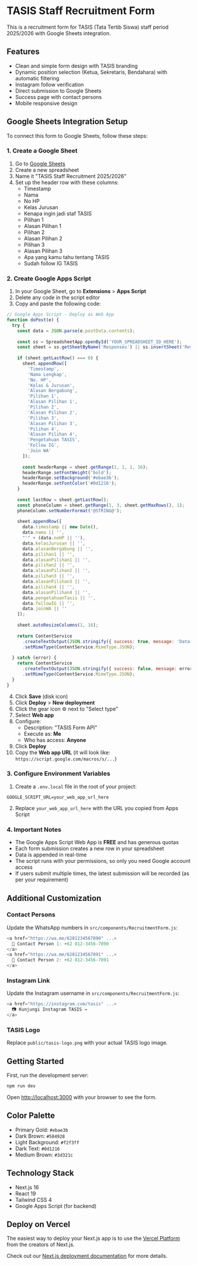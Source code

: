 # TASIS Staff Recruitment Form

This is a recruitment form for TASIS (Tata Tertib Siswa) staff period 2025/2026 with Google Sheets integration.

## Features

- Clean and simple form design with TASIS branding
- Dynamic position selection (Ketua, Sekretaris, Bendahara) with automatic filtering
- Instagram follow verification
- Direct submission to Google Sheets
- Success page with contact persons
- Mobile responsive design

## Google Sheets Integration Setup

To connect this form to Google Sheets, follow these steps:

### 1. Create a Google Sheet

1. Go to [Google Sheets](https://sheets.google.com)
2. Create a new spreadsheet
3. Name it "TASIS Staff Recruitment 2025/2026"
4. Set up the header row with these columns:
   - Timestamp
   - Nama
   - No HP
   - Kelas Jurusan
   - Kenapa ingin jadi staf TASIS
   - Pilihan 1
   - Alasan Pilihan 1
   - Pilihan 2
   - Alasan Pilihan 2
   - Pilihan 3
   - Alasan Pilihan 3
   - Apa yang kamu tahu tentang TASIS
   - Sudah follow IG TASIS

### 2. Create Google Apps Script

1. In your Google Sheet, go to **Extensions** > **Apps Script**
2. Delete any code in the script editor
3. Copy and paste the following code:

```javascript
// Google Apps Script - Deploy as Web App
function doPost(e) {
  try {
    const data = JSON.parse(e.postData.contents);
    
    const ss = SpreadsheetApp.openById('YOUR_SPREADSHEET_ID_HERE');
    const sheet = ss.getSheetByName('Responses') || ss.insertSheet('Responses');
    
    if (sheet.getLastRow() === 0) {
      sheet.appendRow([
        'Timestamp',
        'Nama Lengkap',
        'No. HP',
        'Kelas & Jurusan',
        'Alasan Bergabung',
        'Pilihan 1',
        'Alasan Pilihan 1',
        'Pilihan 2',
        'Alasan Pilihan 2',
        'Pilihan 3',
        'Alasan Pilihan 3',
        'Pilihan 4',
        'Alasan Pilihan 4',
        'Pengetahuan TASIS',
        'Follow IG',
        'Join WA'
      ]);
      
      const headerRange = sheet.getRange(1, 1, 1, 16);
      headerRange.setFontWeight('bold');
      headerRange.setBackground('#ebae3b');
      headerRange.setFontColor('#0d1216');
    }
    
    const lastRow = sheet.getLastRow();
    const phoneColumn = sheet.getRange(1, 3, sheet.getMaxRows(), 1);
    phoneColumn.setNumberFormat('@STRING@');
    
    sheet.appendRow([
      data.timestamp || new Date(),
      data.nama || '',
      "'" + (data.noHP || ''),
      data.kelasJurusan || '',
      data.alasanBergabung || '',
      data.pilihan1 || '',
      data.alasanPilihan1 || '',
      data.pilihan2 || '',
      data.alasanPilihan2 || '',
      data.pilihan3 || '',
      data.alasanPilihan3 || '',
      data.pilihan4 || '',
      data.alasanPilihan4 || '',
      data.pengetahuanTasis || '',
      data.followIG || '',
      data.joinWA || ''
    ]);
    
    sheet.autoResizeColumns(1, 16);
    
    return ContentService
      .createTextOutput(JSON.stringify({ success: true, message: 'Data saved successfully' }))
      .setMimeType(ContentService.MimeType.JSON);
      
  } catch (error) {
    return ContentService
      .createTextOutput(JSON.stringify({ success: false, message: error.toString() }))
      .setMimeType(ContentService.MimeType.JSON);
  }
}
```

4. Click **Save** (disk icon)
5. Click **Deploy** > **New deployment**
6. Click the gear icon ⚙️ next to "Select type"
7. Select **Web app**
8. Configure:
   - Description: "TASIS Form API"
   - Execute as: **Me**
   - Who has access: **Anyone**
9. Click **Deploy**
10. Copy the **Web app URL** (it will look like: `https://script.google.com/macros/s/...`)

### 3. Configure Environment Variables

1. Create a `.env.local` file in the root of your project:

```env
GOOGLE_SCRIPT_URL=your_web_app_url_here
```

2. Replace `your_web_app_url_here` with the URL you copied from Apps Script

### 4. Important Notes

- The Google Apps Script Web App is **FREE** and has generous quotas
- Each form submission creates a new row in your spreadsheet
- Data is appended in real-time
- The script runs with your permissions, so only you need Google account access
- If users submit multiple times, the latest submission will be recorded (as per your requirement)

## Additional Customization

### Contact Persons

Update the WhatsApp numbers in `src/components/RecruitmentForm.js`:

```javascript
<a href="https://wa.me/6281234567890" ...>
  📱 Contact Person 1: +62 812-3456-7890
</a>
<a href="https://wa.me/6281234567891" ...>
  📱 Contact Person 2: +62 812-3456-7891
</a>
```

### Instagram Link

Update the Instagram username in `src/components/RecruitmentForm.js`:

```javascript
<a href="https://instagram.com/tasis" ...>
  📷 Kunjungi Instagram TASIS →
</a>
```

### TASIS Logo

Replace `public/tasis-logo.png` with your actual TASIS logo image.

## Getting Started

First, run the development server:

```bash
npm run dev
```

Open [http://localhost:3000](http://localhost:3000) with your browser to see the form.

## Color Palette

- Primary Gold: `#ebae3b`
- Dark Brown: `#584928`
- Light Background: `#f2f3ff`
- Dark Text: `#0d1216`
- Medium Brown: `#3d321c`

## Technology Stack

- Next.js 16
- React 19
- Tailwind CSS 4
- Google Apps Script (for backend)

## Deploy on Vercel

The easiest way to deploy your Next.js app is to use the [Vercel Platform](https://vercel.com/new?utm_medium=default-template&filter=next.js&utm_source=create-next-app&utm_campaign=create-next-app-readme) from the creators of Next.js.

Check out our [Next.js deployment documentation](https://nextjs.org/docs/app/building-your-application/deploying) for more details.
